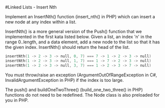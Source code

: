 #Linked Lists - Insert Nth

Implement an InsertNth() function (insert_nth() in PHP) which can insert a new node at any index within a list.

InsertNth() is a more general version of the Push() function that we implemented in the first kata listed below. Given a list, an index 'n' in the range 0..length, and a data element, add a new node to the list so that it has the given index. InsertNth() should return the head of the list.

```swift
insertNth(1 -> 2 -> 3 -> null, 0, 7) === 7 -> 1 -> 2 -> 3 -> null)
insertNth(1 -> 2 -> 3 -> null, 1, 7) === 1 -> 7 -> 2 -> 3 -> null)
insertNth(1 -> 2 -> 3 -> null, 3, 7) === 1 -> 2 -> 3 -> 7 -> null)
```
You must throw/raise an exception (ArgumentOutOfRangeException in C#, InvalidArgumentException in PHP) if the index is too large.

The push() and buildOneTwoThree() (build_one_two_three() in PHP) functions do not need to be redefined. The Node class is also preloaded for you in PHP.

